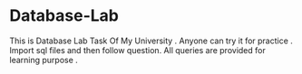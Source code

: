 # Database-Lab
This is Database Lab Task Of My University . Anyone can try it for practice . 
Import sql files and then follow question. All queries
are provided for learning purpose . 
